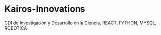 # Kairos-Innovations
CDI de Investigación y Desarrollo en la Ciencia, REACT, PYTHON, MYSQL, ROBOTICA
